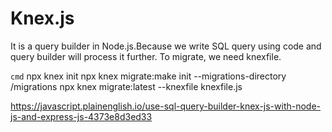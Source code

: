 # Knex.js

It is a query builder in Node.js.Because we write SQL query using code and query builder will process it further. To migrate, we need knexfile.

`cmd` 
npx knex init 
npx knex migrate:make init --migrations-directory /migrations
 npx knex migrate:latest --knexfile knexfile.js



 https://javascript.plainenglish.io/use-sql-query-builder-knex-js-with-node-js-and-express-js-4373e8d3ed33